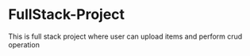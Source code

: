 # FullStack-Project
This is full stack project where user can upload items and perform crud operation

